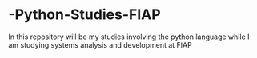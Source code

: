 # -Python-Studies-FIAP
 In this repository will be my studies involving the python language while I am studying systems analysis and development at FIAP

